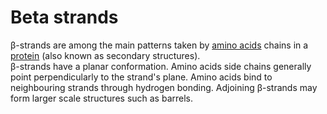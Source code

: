 # Beta strands
β-strands are among the main patterns taken by [amino acids](lexicon-aminoacid) chains in a [protein](lexicon-protein) (also known as secondary structures).  
β-strands have a planar conformation. Amino acids side chains generally point perpendicularly to the strand's plane. Amino acids bind to neighbouring strands through hydrogen bonding. Adjoining β-strands may form larger scale structures such as barrels.
